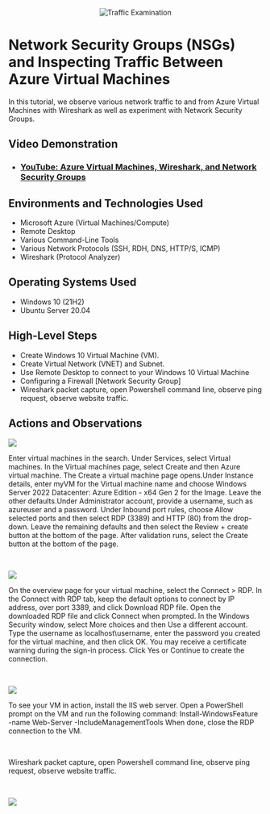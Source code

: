 <p align="center">
<img src="https://i.imgur.com/Ua7udoS.png" alt="Traffic Examination"/>
</p>

<h1>Network Security Groups (NSGs) and Inspecting Traffic Between Azure Virtual Machines</h1>
In this tutorial, we observe various network traffic to and from Azure Virtual Machines with Wireshark as well as experiment with Network Security Groups. <br />


<h2>Video Demonstration</h2>

- ### [YouTube: Azure Virtual Machines, Wireshark, and Network Security Groups](https://www.youtube.com)

<h2>Environments and Technologies Used</h2>

- Microsoft Azure (Virtual Machines/Compute)
- Remote Desktop
- Various Command-Line Tools
- Various Network Protocols (SSH, RDH, DNS, HTTP/S, ICMP)
- Wireshark (Protocol Analyzer)

<h2>Operating Systems Used </h2>

- Windows 10 (21H2)
- Ubuntu Server 20.04

<h2>High-Level Steps</h2>

- Create Windows 10 Virtual Machine (VM).
- Create Virtual Network (VNET) and Subnet.
- Use Remote Desktop to connect to your Windows 10 Virtual Machine
- Configuring a Firewall [Network Security Group]
- Wireshark packet capture, open Powershell command line, observe ping request, observe website traffic.

<h2>Actions and Observations</h2>

<p>
<img src="https://github.com/user-attachments/assets/92dabbf1-2399-43ad-bba7-b8420165897a"/>
</p>
<p>
Enter virtual machines in the search. Under Services, select Virtual machines. In the Virtual machines page, select Create and then Azure virtual machine. The Create a virtual machine page opens.Under Instance details, enter myVM for the Virtual machine name and choose Windows Server 2022 Datacenter: Azure Edition - x64 Gen 2 for the Image. Leave the other defaults.Under Administrator account, provide a username, such as azureuser and a password. Under Inbound port rules, choose Allow selected ports and then select RDP (3389) and HTTP (80) from the drop-down. Leave the remaining defaults and then select the Review + create button at the bottom of the page. After validation runs, select the Create button at the bottom of the page.
</p>
<br />

<p>
<img src="https://github.com/user-attachments/assets/ca3068d9-aab3-4040-88ed-128120ebef27"/>
</p>
<p>
On the overview page for your virtual machine, select the Connect > RDP. In the Connect with RDP tab, keep the default options to connect by IP address, over port 3389, and click Download RDP file. Open the downloaded RDP file and click Connect when prompted. In the Windows Security window, select More choices and then Use a different account. Type the username as localhost\username, enter the password you created for the virtual machine, and then click OK. You may receive a certificate warning during the sign-in process. Click Yes or Continue to create the connection. 
</p>
<br />

<p>
<img src="https://github.com/user-attachments/assets/f9ead750-eeb5-42b3-9c03-f73ce591581a"/>
</p>
<p>
To see your VM in action, install the IIS web server. Open a PowerShell prompt on the VM and run the following command:
Install-WindowsFeature -name Web-Server -IncludeManagementTools
When done, close the RDP connection to the VM.
</p>
<br />

<p>
Wireshark packet capture, open Powershell command line, observe ping request, observe website traffic.
</p>
<br />

<p>
<img src="https://github.com/user-attachments/assets/a7c1a271-8821-4459-bdf2-7caf1d10b03e"/>
</p>
<p>
